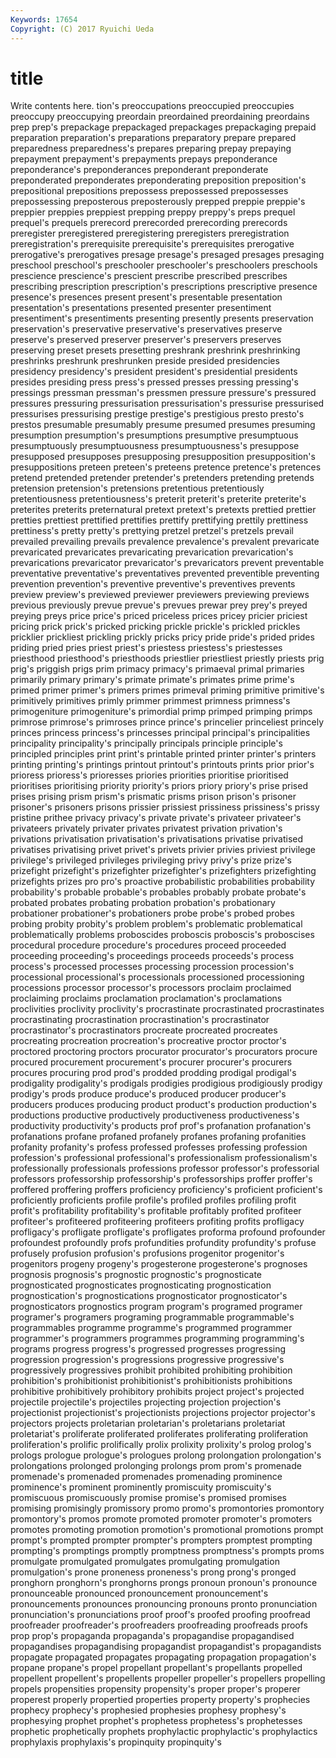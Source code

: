 ```yaml
---
Keywords: 17654 
Copyright: (C) 2017 Ryuichi Ueda
---
```


# title

Write contents here.
tion's preoccupations preoccupied preoccupies preoccupy preoccupying preordain preordained preordaining preordains
prep prep's prepackage prepackaged prepackages prepackaging prepaid preparation preparation's preparations
preparatory prepare prepared preparedness preparedness's prepares preparing prepay prepaying prepayment
prepayment's prepayments prepays preponderance preponderance's preponderances preponderant preponderate preponderated preponderates
preponderating preposition preposition's prepositional prepositions prepossess prepossessed prepossesses prepossessing preposterous
preposterously prepped preppie preppie's preppier preppies preppiest prepping preppy preppy's
preps prequel prequel's prequels prerecord prerecorded prerecording prerecords preregister preregistered
preregistering preregisters preregistration preregistration's prerequisite prerequisite's prerequisites prerogative prerogative's prerogatives
presage presage's presaged presages presaging preschool preschool's preschooler preschooler's preschoolers
preschools prescience prescience's prescient prescribe prescribed prescribes prescribing prescription prescription's
prescriptions prescriptive presence presence's presences present present's presentable presentation presentation's
presentations presented presenter presentiment presentiment's presentiments presenting presently presents preservation
preservation's preservative preservative's preservatives preserve preserve's preserved preserver preserver's preservers
preserves preserving preset presets presetting preshrank preshrink preshrinking preshrinks preshrunk
preshrunken preside presided presidencies presidency presidency's president president's presidential presidents
presides presiding press press's pressed presses pressing pressing's pressings pressman
pressman's pressmen pressure pressure's pressured pressures pressuring pressurisation pressurisation's pressurise
pressurised pressurises pressurising prestige prestige's prestigious presto presto's prestos presumable
presumably presume presumed presumes presuming presumption presumption's presumptions presumptive presumptuous
presumptuously presumptuousness presumptuousness's presuppose presupposed presupposes presupposing presupposition presupposition's presuppositions
preteen preteen's preteens pretence pretence's pretences pretend pretended pretender pretender's
pretenders pretending pretends pretension pretension's pretensions pretentious pretentiously pretentiousness pretentiousness's
preterit preterit's preterite preterite's preterites preterits preternatural pretext pretext's pretexts
prettied prettier pretties prettiest prettified prettifies prettify prettifying prettily prettiness
prettiness's pretty pretty's prettying pretzel pretzel's pretzels prevail prevailed prevailing
prevails prevalence prevalence's prevalent prevaricate prevaricated prevaricates prevaricating prevarication prevarication's
prevarications prevaricator prevaricator's prevaricators prevent preventable preventative preventative's preventatives prevented
preventible preventing prevention prevention's preventive preventive's preventives prevents preview preview's
previewed previewer previewers previewing previews previous previously prevue prevue's prevues
prewar prey prey's preyed preying preys price price's priced priceless
prices pricey pricier priciest pricing prick prick's pricked pricking prickle
prickle's prickled prickles pricklier prickliest prickling prickly pricks pricy pride
pride's prided prides priding pried pries priest priest's priestess priestess's
priestesses priesthood priesthood's priesthoods priestlier priestliest priestly priests prig prig's
priggish prigs prim primacy primacy's primaeval primal primaries primarily primary
primary's primate primate's primates prime prime's primed primer primer's primers
primes primeval priming primitive primitive's primitively primitives primly primmer primmest
primness primness's primogeniture primogeniture's primordial primp primped primping primps primrose
primrose's primroses prince prince's princelier princeliest princely princes princess princess's
princesses principal principal's principalities principality principality's principally principals principle principle's
principled principles print print's printable printed printer printer's printers printing
printing's printings printout printout's printouts prints prior prior's prioress prioress's
prioresses priories priorities prioritise prioritised prioritises prioritising priority priority's priors
priory priory's prise prised prises prising prism prism's prismatic prisms
prison prison's prisoner prisoner's prisoners prisons prissier prissiest prissiness prissiness's
prissy pristine prithee privacy privacy's private private's privateer privateer's privateers
privately privater privates privatest privation privation's privations privatisation privatisation's privatisations
privatise privatised privatises privatising privet privet's privets privier privies priviest
privilege privilege's privileged privileges privileging privy privy's prize prize's prizefight
prizefight's prizefighter prizefighter's prizefighters prizefighting prizefights prizes pro pro's proactive
probabilistic probabilities probability probability's probable probable's probables probably probate probate's
probated probates probating probation probation's probationary probationer probationer's probationers probe
probe's probed probes probing probity probity's problem problem's problematic problematical
problematically problems proboscides proboscis proboscis's proboscises procedural procedure procedure's procedures
proceed proceeded proceeding proceeding's proceedings proceeds proceeds's process process's processed
processes processing procession procession's processional processional's processionals processioned processioning processions
processor processor's processors proclaim proclaimed proclaiming proclaims proclamation proclamation's proclamations
proclivities proclivity proclivity's procrastinate procrastinated procrastinates procrastinating procrastination procrastination's procrastinator
procrastinator's procrastinators procreate procreated procreates procreating procreation procreation's procreative proctor
proctor's proctored proctoring proctors procurator procurator's procurators procure procured procurement
procurement's procurer procurer's procurers procures procuring prod prod's prodded prodding
prodigal prodigal's prodigality prodigality's prodigals prodigies prodigious prodigiously prodigy prodigy's
prods produce produce's produced producer producer's producers produces producing product
product's production production's productions productive productively productiveness productiveness's productivity productivity's
products prof prof's profanation profanation's profanations profane profaned profanely profanes
profaning profanities profanity profanity's profess professed professes professing profession profession's
professional professional's professionalism professionalism's professionally professionals professions professor professor's professorial
professors professorship professorship's professorships proffer proffer's proffered proffering proffers proficiency
proficiency's proficient proficient's proficiently proficients profile profile's profiled profiles profiling
profit profit's profitability profitability's profitable profitably profited profiteer profiteer's profiteered
profiteering profiteers profiting profits profligacy profligacy's profligate profligate's profligates proforma
profound profounder profoundest profoundly profs profundities profundity profundity's profuse profusely
profusion profusion's profusions progenitor progenitor's progenitors progeny progeny's progesterone progesterone's
prognoses prognosis prognosis's prognostic prognostic's prognosticate prognosticated prognosticates prognosticating prognostication
prognostication's prognostications prognosticator prognosticator's prognosticators prognostics program program's programed programer
programer's programers programing programmable programmable's programmables programme programme's programmed programmer
programmer's programmers programmes programming programming's programs progress progress's progressed progresses
progressing progression progression's progressions progressive progressive's progressively progressives prohibit prohibited
prohibiting prohibition prohibition's prohibitionist prohibitionist's prohibitionists prohibitions prohibitive prohibitively prohibitory
prohibits project project's projected projectile projectile's projectiles projecting projection projection's
projectionist projectionist's projectionists projections projector projector's projectors projects proletarian proletarian's
proletarians proletariat proletariat's proliferate proliferated proliferates proliferating proliferation proliferation's prolific
prolifically prolix prolixity prolixity's prolog prolog's prologs prologue prologue's prologues
prolong prolongation prolongation's prolongations prolonged prolonging prolongs prom prom's promenade
promenade's promenaded promenades promenading prominence prominence's prominent prominently promiscuity promiscuity's
promiscuous promiscuously promise promise's promised promises promising promisingly promissory promo
promo's promontories promontory promontory's promos promote promoted promoter promoter's promoters
promotes promoting promotion promotion's promotional promotions prompt prompt's prompted prompter
prompter's prompters promptest prompting prompting's promptings promptly promptness promptness's prompts
proms promulgate promulgated promulgates promulgating promulgation promulgation's prone proneness proneness's
prong prong's pronged pronghorn pronghorn's pronghorns prongs pronoun pronoun's pronounce
pronounceable pronounced pronouncement pronouncement's pronouncements pronounces pronouncing pronouns pronto pronunciation
pronunciation's pronunciations proof proof's proofed proofing proofread proofreader proofreader's proofreaders
proofreading proofreads proofs prop prop's propaganda propaganda's propagandise propagandised propagandises
propagandising propagandist propagandist's propagandists propagate propagated propagates propagating propagation propagation's
propane propane's propel propellant propellant's propellants propelled propellent propellent's propellents
propeller propeller's propellers propelling propels propensities propensity propensity's proper proper's
properer properest properly propertied properties property property's prophecies prophecy prophecy's
prophesied prophesies prophesy prophesy's prophesying prophet prophet's prophetess prophetess's prophetesses
prophetic prophetically prophets prophylactic prophylactic's prophylactics prophylaxis prophylaxis's propinquity propinquity's

